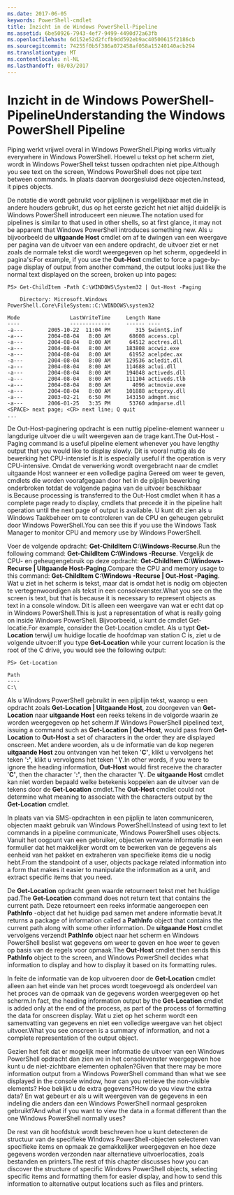 ```yaml
---
ms.date: 2017-06-05
keywords: PowerShell-cmdlet
title: Inzicht in de Windows PowerShell-Pipeline
ms.assetid: 6be50926-7943-4ef7-9499-4490d72a63fb
ms.openlocfilehash: 6d152e52d2fcfb9dd592eb9ac40500615f2186cb
ms.sourcegitcommit: 74255f0b5f386a072458af058a15240140acb294
ms.translationtype: MT
ms.contentlocale: nl-NL
ms.lasthandoff: 08/03/2017
---
```

# <a name="understanding-the-windows-powershell-pipeline"></a><span data-ttu-id="c3c94-103">Inzicht in de Windows PowerShell-Pipeline</span><span class="sxs-lookup"><span data-stu-id="c3c94-103">Understanding the Windows PowerShell Pipeline</span></span>
<span data-ttu-id="c3c94-104">Piping werkt vrijwel overal in Windows PowerShell.</span><span class="sxs-lookup"><span data-stu-id="c3c94-104">Piping works virtually everywhere in Windows PowerShell.</span></span> <span data-ttu-id="c3c94-105">Hoewel u tekst op het scherm ziet, wordt in Windows PowerShell tekst tussen opdrachten niet pipe.</span><span class="sxs-lookup"><span data-stu-id="c3c94-105">Although you see text on the screen, Windows PowerShell does not pipe text between commands.</span></span> <span data-ttu-id="c3c94-106">In plaats daarvan doorgesluisd deze objecten.</span><span class="sxs-lookup"><span data-stu-id="c3c94-106">Instead, it pipes objects.</span></span>

<span data-ttu-id="c3c94-107">De notatie die wordt gebruikt voor pijplijnen is vergelijkbaar met die in andere houders gebruikt, dus op het eerste gezicht het niet altijd duidelijk is Windows PowerShell introduceert een nieuwe.</span><span class="sxs-lookup"><span data-stu-id="c3c94-107">The notation used for pipelines is similar to that used in other shells, so at first glance, it may not be apparent that Windows PowerShell introduces something new.</span></span> <span data-ttu-id="c3c94-108">Als u bijvoorbeeld de **uitgaande Host** cmdlet om af te dwingen van een weergave per pagina van de uitvoer van een andere opdracht, de uitvoer ziet er net zoals de normale tekst die wordt weergegeven op het scherm, opgedeeld in pagina's:</span><span class="sxs-lookup"><span data-stu-id="c3c94-108">For example, if you use the **Out-Host** cmdlet to force a page-by-page display of output from another command, the output looks just like the normal text displayed on the screen, broken up into pages:</span></span>

```
PS> Get-ChildItem -Path C:\WINDOWS\System32 | Out-Host -Paging

    Directory: Microsoft.Windows PowerShell.Core\FileSystem::C:\WINDOWS\system32

Mode                LastWriteTime     Length Name
----                -------------     ------ ----
-a---        2005-10-22  11:04 PM        315 $winnt$.inf
-a---        2004-08-04   8:00 AM      68608 access.cpl
-a---        2004-08-04   8:00 AM      64512 acctres.dll
-a---        2004-08-04   8:00 AM     183808 accwiz.exe
-a---        2004-08-04   8:00 AM      61952 acelpdec.ax
-a---        2004-08-04   8:00 AM     129536 acledit.dll
-a---        2004-08-04   8:00 AM     114688 aclui.dll
-a---        2004-08-04   8:00 AM     194048 activeds.dll
-a---        2004-08-04   8:00 AM     111104 activeds.tlb
-a---        2004-08-04   8:00 AM       4096 actmovie.exe
-a---        2004-08-04   8:00 AM     101888 actxprxy.dll
-a---        2003-02-21   6:50 PM     143150 admgmt.msc
-a---        2006-01-25   3:35 PM      53760 admparse.dll
<SPACE> next page; <CR> next line; Q quit
...
```

<span data-ttu-id="c3c94-109">De Out-Host-paginering opdracht is een nuttig pipeline-element wanneer u langdurige uitvoer die u wilt weergeven aan de trage kant.</span><span class="sxs-lookup"><span data-stu-id="c3c94-109">The Out-Host -Paging command is a useful pipeline element whenever you have lengthy output that you would like to display slowly.</span></span> <span data-ttu-id="c3c94-110">Dit is vooral nuttig als de bewerking het CPU-intensief is.</span><span class="sxs-lookup"><span data-stu-id="c3c94-110">It is especially useful if the operation is very CPU-intensive.</span></span> <span data-ttu-id="c3c94-111">Omdat de verwerking wordt overgebracht naar de cmdlet uitgaande Host wanneer er een volledige pagina Gereed om weer te geven, cmdlets die worden voorafgegaan door het in de pijplijn bewerking onderbroken totdat de volgende pagina van de uitvoer beschikbaar is.</span><span class="sxs-lookup"><span data-stu-id="c3c94-111">Because processing is transferred to the Out-Host cmdlet when it has a complete page ready to display, cmdlets that precede it in the pipeline halt operation until the next page of output is available.</span></span> <span data-ttu-id="c3c94-112">U kunt dit zien als u Windows Taakbeheer om te controleren van de CPU en geheugen gebruikt door Windows PowerShell.</span><span class="sxs-lookup"><span data-stu-id="c3c94-112">You can see this if you use the Windows Task Manager to monitor CPU and memory use by Windows PowerShell.</span></span>

<span data-ttu-id="c3c94-113">Voer de volgende opdracht: **Get-ChildItem C:\\Windows-Recurse**.</span><span class="sxs-lookup"><span data-stu-id="c3c94-113">Run the following command: **Get-ChildItem C:\\Windows -Recurse**.</span></span> <span data-ttu-id="c3c94-114">Vergelijk de CPU- en geheugengebruik op deze opdracht: **Get-ChildItem C:\\Windows-Recurse | Uitgaande Host-Paging**.</span><span class="sxs-lookup"><span data-stu-id="c3c94-114">Compare the CPU and memory usage to this command: **Get-ChildItem C:\\Windows -Recurse | Out-Host -Paging**.</span></span> <span data-ttu-id="c3c94-115">Wat u ziet in het scherm is tekst, maar dat is omdat het is nodig om objecten te vertegenwoordigen als tekst in een consolevenster.</span><span class="sxs-lookup"><span data-stu-id="c3c94-115">What you see on the screen is text, but that is because it is necessary to represent objects as text in a console window.</span></span> <span data-ttu-id="c3c94-116">Dit is alleen een weergave van wat er echt dat op in Windows PowerShell.</span><span class="sxs-lookup"><span data-stu-id="c3c94-116">This is just a representation of what is really going on inside Windows PowerShell.</span></span> <span data-ttu-id="c3c94-117">Bijvoorbeeld, u kunt de cmdlet Get-locatie.</span><span class="sxs-lookup"><span data-stu-id="c3c94-117">For example, consider the Get-Location cmdlet.</span></span> <span data-ttu-id="c3c94-118">Als u typt **Get-Location** terwijl uw huidige locatie de hoofdmap van station C is, ziet u de volgende uitvoer:</span><span class="sxs-lookup"><span data-stu-id="c3c94-118">If you type **Get-Location** while your current location is the root of the C drive, you would see the following output:</span></span>

```
PS> Get-Location

Path
----
C:\
```

<span data-ttu-id="c3c94-119">Als u Windows PowerShell gebruikt in een pijplijn tekst, waarop u een opdracht zoals **Get-Location | Uitgaande Host**, zou doorgeven van **Get-Location** naar **uitgaande Host** een reeks tekens in de volgorde waarin ze worden weergegeven op het scherm.</span><span class="sxs-lookup"><span data-stu-id="c3c94-119">If Windows PowerShell pipelined text, issuing a command such as **Get-Location | Out-Host**, would pass from **Get-Location** to **Out-Host** a set of characters in the order they are displayed onscreen.</span></span> <span data-ttu-id="c3c94-120">Met andere woorden, als u de informatie van de kop negeren **uitgaande Host** zou ontvangen van het teken '**C'**, klikt u vervolgens het teken '**:'**, klikt u vervolgens het teken ' **\\'**.</span><span class="sxs-lookup"><span data-stu-id="c3c94-120">In other words, if you were to ignore the heading information, **Out-Host** would first receive the character '**C'**, then the character '**:'**, then the character '**\\'**.</span></span> <span data-ttu-id="c3c94-121">De **uitgaande Host** cmdlet kan niet worden bepaald welke betekenis koppelen aan de uitvoer van de tekens door de **Get-Location** cmdlet.</span><span class="sxs-lookup"><span data-stu-id="c3c94-121">The **Out-Host** cmdlet could not determine what meaning to associate with the characters output by the **Get-Location** cmdlet.</span></span>

<span data-ttu-id="c3c94-122">In plaats van via SMS-opdrachten in een pijplijn te laten communiceren, objecten maakt gebruik van Windows PowerShell.</span><span class="sxs-lookup"><span data-stu-id="c3c94-122">Instead of using text to let commands in a pipeline communicate, Windows PowerShell uses objects.</span></span> <span data-ttu-id="c3c94-123">Vanuit het oogpunt van een gebruiker, objecten verwante informatie in een formulier dat het makkelijker wordt om te bewerken van de gegevens als eenheid van het pakket en extraheren van specifieke items die u nodig hebt.</span><span class="sxs-lookup"><span data-stu-id="c3c94-123">From the standpoint of a user, objects package related information into a form that makes it easier to manipulate the information as a unit, and extract specific items that you need.</span></span>

<span data-ttu-id="c3c94-124">De **Get-Location** opdracht geen waarde retourneert tekst met het huidige pad.</span><span class="sxs-lookup"><span data-stu-id="c3c94-124">The **Get-Location** command does not return text that contains the current path.</span></span> <span data-ttu-id="c3c94-125">Deze retourneert een reeks informatie aangeroepen een **PathInfo** -object dat het huidige pad samen met andere informatie bevat.</span><span class="sxs-lookup"><span data-stu-id="c3c94-125">It returns a package of information called a **PathInfo** object that contains the current path along with some other information.</span></span> <span data-ttu-id="c3c94-126">De **uitgaande Host** cmdlet vervolgens verzendt **PathInfo** object naar het scherm en Windows PowerShell beslist wat gegevens om weer te geven en hoe weer te geven op basis van de regels voor opmaak.</span><span class="sxs-lookup"><span data-stu-id="c3c94-126">The **Out-Host** cmdlet then sends this **PathInfo** object to the screen, and Windows PowerShell decides what information to display and how to display it based on its formatting rules.</span></span>

<span data-ttu-id="c3c94-127">In feite de informatie van de kop uitvoeren door de **Get-Location** cmdlet alleen aan het einde van het proces wordt toegevoegd als onderdeel van het proces van de opmaak van de gegevens worden weergegeven op het scherm.</span><span class="sxs-lookup"><span data-stu-id="c3c94-127">In fact, the heading information output by the **Get-Location** cmdlet is added only at the end of the process, as part of the process of formatting the data for onscreen display.</span></span> <span data-ttu-id="c3c94-128">Wat u ziet op het scherm wordt een samenvatting van gegevens en niet een volledige weergave van het object uitvoer.</span><span class="sxs-lookup"><span data-stu-id="c3c94-128">What you see onscreen is a summary of information, and not a complete representation of the output object.</span></span>

<span data-ttu-id="c3c94-129">Gezien het feit dat er mogelijk meer informatie de uitvoer van een Windows PowerShell opdracht dan zien we in het consolevenster weergegeven hoe kunt u de niet-zichtbare elementen ophalen?</span><span class="sxs-lookup"><span data-stu-id="c3c94-129">Given that there may be more information output from a Windows PowerShell command than what we see displayed in the console window, how can you retrieve the non-visible elements?</span></span> <span data-ttu-id="c3c94-130">Hoe bekijkt u de extra gegevens?</span><span class="sxs-lookup"><span data-stu-id="c3c94-130">How do you view the extra data?</span></span> <span data-ttu-id="c3c94-131">En wat gebeurt er als u wilt weergeven van de gegevens in een indeling die anders dan een Windows PowerShell normaal gesproken gebruikt?</span><span class="sxs-lookup"><span data-stu-id="c3c94-131">And what if you want to view the data in a format different than the one Windows PowerShell normally uses?</span></span>

<span data-ttu-id="c3c94-132">De rest van dit hoofdstuk wordt beschreven hoe u kunt detecteren de structuur van de specifieke Windows PowerShell-objecten selecteren van specifieke items en opmaak ze gemakkelijker weergegeven en hoe deze gegevens worden verzonden naar alternatieve uitvoerlocaties, zoals bestanden en printers.</span><span class="sxs-lookup"><span data-stu-id="c3c94-132">The rest of this chapter discusses how you can discover the structure of specific Windows PowerShell objects, selecting specific items and formatting them for easier display, and how to send this information to alternative output locations such as files and printers.</span></span>

